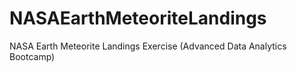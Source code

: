 # NASAEarthMeteoriteLandings
NASA Earth Meteorite Landings Exercise (Advanced Data Analytics Bootcamp)

